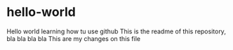 # hello-world
Hello world learning how tu use github
This is the readme of this repository, bla bla bla bla
This are my changes on this file
